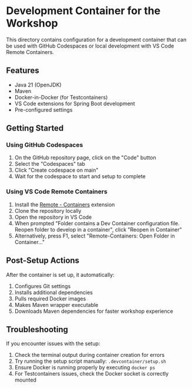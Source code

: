 # Development Container for the Workshop

This directory contains configuration for a development container that can be used with GitHub Codespaces or local development with VS Code Remote Containers.

## Features

- Java 21 (OpenJDK)
- Maven
- Docker-in-Docker (for Testcontainers)
- VS Code extensions for Spring Boot development
- Pre-configured settings

## Getting Started

### Using GitHub Codespaces

1. On the GitHub repository page, click on the "Code" button
2. Select the "Codespaces" tab
3. Click "Create codespace on main"
4. Wait for the codespace to start and setup to complete

### Using VS Code Remote Containers

1. Install the [Remote - Containers](https://marketplace.visualstudio.com/items?itemName=ms-vscode-remote.remote-containers) extension
2. Clone the repository locally
3. Open the repository in VS Code
4. When prompted "Folder contains a Dev Container configuration file. Reopen folder to develop in a container", click "Reopen in Container"
5. Alternatively, press F1, select "Remote-Containers: Open Folder in Container..."

## Post-Setup Actions

After the container is set up, it automatically:

1. Configures Git settings
2. Installs additional dependencies
3. Pulls required Docker images
4. Makes Maven wrapper executable
5. Downloads Maven dependencies for faster workshop experience

## Troubleshooting

If you encounter issues with the setup:

1. Check the terminal output during container creation for errors
2. Try running the setup script manually: `.devcontainer/setup.sh`
3. Ensure Docker is running properly by executing `docker ps`
4. For Testcontainers issues, check the Docker socket is correctly mounted
